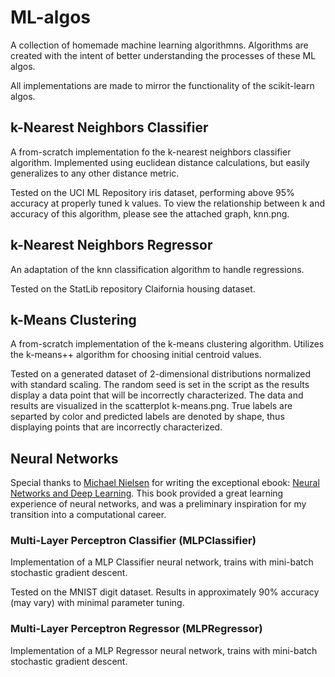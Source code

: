 # ML-algos

A collection of homemade machine learning algorithmns. Algorithms are created with the intent of better understanding the processes of these ML algos.

All implementations are made to mirror the functionality of the scikit-learn algos.

## k-Nearest Neighbors Classifier
A from-scratch implementation fo the k-nearest neighbors classifier algorithm. Implemented using euclidean distance calculations, but easily generalizes to any other distance metric.

Tested on the UCI ML Repository iris dataset, performing above 95% accuracy at properly tuned k values. To view the relationship between k and accuracy of this algorithm, please see the attached graph, knn.png.

## k-Nearest Neighbors Regressor
An adaptation of the knn classification algorithm to handle regressions.

Tested on the StatLib repository Claifornia housing dataset.

## k-Means Clustering
A from-scratch implementation of the k-means clustering algorithm. Utilizes the k-means++ algorithm for choosing initial centroid values.

Tested on a generated dataset of 2-dimensional distributions normalized with standard scaling. The random seed is set in the script as the results display a data point that will be incorrectly characterized. The data and results are visualized in the scatterplot k-means.png. True labels are separted by color and predicted labels are denoted by shape, thus displaying points that are incorrectly characterized.

## Neural Networks

Special thanks to [Michael Nielsen](https://michaelnielsen.org/) for writing the exceptional ebook: [Neural Networks and Deep Learning](http://neuralnetworksanddeeplearning.com/). This book provided a great learning experience of neural networks, and was a preliminary inspiration for my transition into a computational career.

### Multi-Layer Perceptron Classifier (MLPClassifier)
Implementation of a MLP Classifier neural network, trains with mini-batch stochastic gradient descent.

Tested on the MNIST digit dataset. Results in approximately 90% accuracy (may vary) with minimal parameter tuning.

### Multi-Layer Perceptron Regressor (MLPRegressor)
Implementation of a MLP Regressor neural network, trains with mini-batch stochastic gradient descent.
